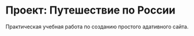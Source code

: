 # Проект: Путешествие по России

Практическая учебная работа по созданию простого адативного сайта. 